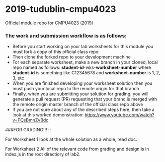 # 2019-tudublin-cmpu4023
Official module repo for CMPU4023 (2019)

### The work and submission workflow is as follows:

- Before you start working on your lab worksheets for this module you must fork a copy of this official class repo
- Then clone the forked repo to your development machine
- For each separate worksheet, make a new branch in your cloned, local repo named as follows: __student-id__-wks-__worksheet-number__ where __student-id__ is something like C12345678 and __worksheet-number__ is 1, 2, 3, etc
- When you are finished developing your worksheet solution then you must push your local repo to the remote origin for that branch
- Finally, when you are submitting your solution for grading, you will generate a pull request (PR) requesting that your branc is merged with the remote origin master branch of the official class repo above
- If you are not sure about any of the described steps here, then take a look at this worked demonstration: https://www.youtube.com/watch?v=FQsBmnZvBdc

###FOR GRADING!!! ::

For Worksheet 1 look at the whole solution as a whole, read doc.

For Worksheet 2 All of the relevant code from grading and design is in index.js in the root directiory of lab2.
